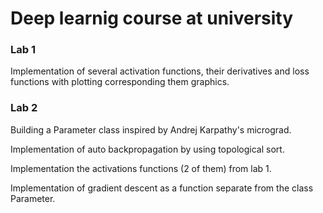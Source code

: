 # Deep learnig course at university

### Lab 1
 Implementation of several activation functions, their derivatives and loss functions with plotting corresponding them graphics.


### Lab 2
Building a Parameter class inspired by Andrej Karpathy's micrograd.

Implementation of auto backpropagation by using topological sort.

Implementation the activations functions (2 of them) from lab 1.

Implementation of gradient descent as a function separate from the class Parameter.
